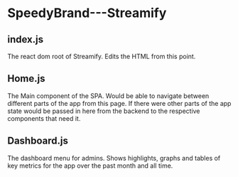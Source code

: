 # SpeedyBrand---Streamify

## index.js
The react dom root of Streamify. Edits the HTML from this point.

## Home.js
The Main component of the SPA. Would be able to navigate between different parts of the app from this page. If there were other parts of the app state would be passed in here from the backend to the respective components that need it.

## Dashboard.js
The dashboard menu for admins. Shows highlights, graphs and tables of key metrics for the app over the past month and all time.
